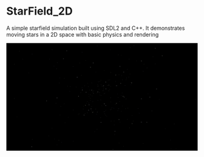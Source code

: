 # StarField_2D
A simple starfield simulation built using SDL2 and C++. It demonstrates moving stars in a 2D space with basic physics and rendering

![StarField Demo](StarField.gif)
